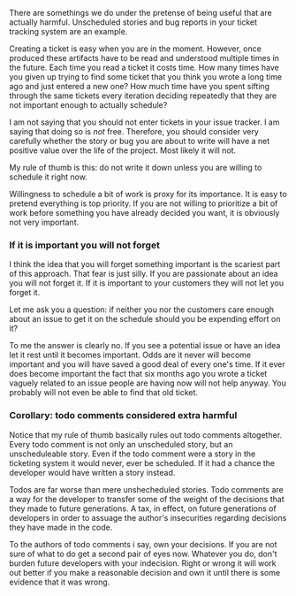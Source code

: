 There are somethings we do under the pretense of being useful that are
actually harmful.  Unscheduled stories and bug reports in your ticket
tracking system are an example.

Creating a ticket is easy when you are in the moment.  However, once
produced these artifacts have to be read and understood multiple times
in the future.  Each time you read a ticket it costs time.  How many
times have you given up trying to find some ticket that you think you
wrote a long time ago and just entered a new one?  How much time have
you spent sifting through the same tickets every iteration deciding
repeatedly that they are not important enough to actually schedule?

I am not saying that you should not enter tickets in your issue
tracker.  I am saying that doing so is *not* free.  Therefore, you
should consider very carefully whether the story or bug you are about
to write will have a net positive value over the life of the project.
Most likely it will not.

My rule of thumb is this: do not write it down unless you are willing
to schedule it right now.

Willingness to schedule a bit of work is proxy for its importance.
It is easy to pretend everything is top priority.  If you are not
willing to prioritize a bit of work before something you have already
decided you want, it is obviously not very important.

### If it is important you will not forget

I think the idea that you will forget something important is the
scariest part of this approach.  That fear is just silly.  If you are
passionate about an idea you will not forget it.  If it is important
to your customers they will not let you forget it.

Let me ask you a question: if neither you nor the customers care
enough about an issue to get it on the schedule should you be
expending effort on it?

To me the answer is clearly no.  If you see a potential issue or have
an idea let it rest until it becomes important.  Odds are it never will
become important and you will have saved a good deal of every one's
time.  If it ever does become important the fact that six months ago
you wrote a ticket vaguely related to an issue people are having now will
not help anyway.  You probably will not even be able to find that old
ticket.

### Corollary: todo comments considered extra harmful

Notice that my rule of thumb basically rules out todo comments
altogether.  Every todo comment is not only an unscheduled story, but
an unscheduleable story.  Even if the todo comment were a story in
the ticketing system it would never, ever be scheduled.  If it had a
chance the developer would have written a story instead.

Todos are far worse than mere unshecheduled stories.  Todo comments
are a way for the developer to transfer some of the weight of the
decisions that they made to future generations.  A tax, in effect, on
future generations of developers in order to assuage the author's
insecurities regarding decisions they have made in the code.

To the authors of todo comments i say, own your decisions.  If you are
not sure of what to do get a second pair of eyes now.  Whatever you
do, don't burden future developers with your indecision.  Right or
wrong it will work out better if you make a reasonable decision and
own it until there is some evidence that it was wrong.  


